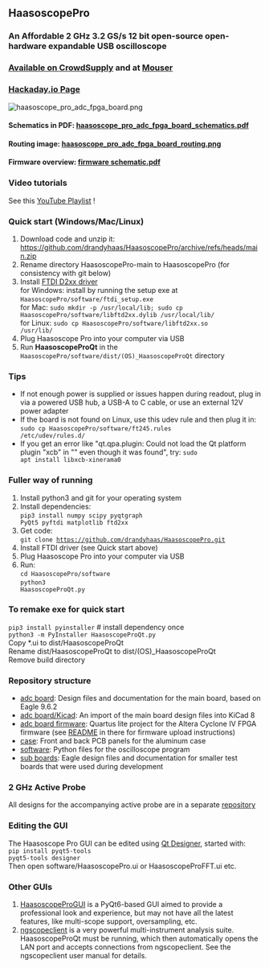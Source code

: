 ## HaasoscopePro

### An Affordable 2 GHz 3.2 GS/s 12 bit open-source open-hardware expandable USB oscilloscope

### [Available on CrowdSupply](https://www.crowdsupply.com/andy-haas/haasoscope-pro) and at [Mouser](https://www.mouser.com/c/?q=Haasoscope)

### [Hackaday.io Page](https://hackaday.io/project/200773-haasoscope-pro)

![haasoscope_pro_adc_fpga_board.png](adc%20board%2Fhaasoscope_pro_adc_fpga_board.png)

#### Schematics in PDF: [haasoscope_pro_adc_fpga_board_schematics.pdf](adc%20board%2Fhaasoscope_pro_adc_fpga_board_schematics.pdf)

#### Routing image: [haasoscope_pro_adc_fpga_board_routing.png](adc%20board%2Fhaasoscope_pro_adc_fpga_board_routing.png)

#### Firmware overview: [firmware schematic.pdf](adc%20board%20firmware/schematic.pdf)

### Video tutorials

See this [YouTube Playlist](https://www.youtube.com/playlist?list=PLB1iz3MRh5DiKQQmUUNoTf2oo_m5qS00k) !

### Quick start (Windows/Mac/Linux)

1) Download code and unzip it: https://github.com/drandyhaas/HaasoscopePro/archive/refs/heads/main.zip
2) Rename directory HaasoscopePro-main to HaasoscopePro (for consistency with git below)
3) Install [FTDI D2xx driver](https://ftdichip.com/drivers/d2xx-drivers/) 
<br>for Windows: install by running the setup exe at <code>HaasoscopePro/software/ftdi_setup.exe</code>
<br>for Mac: <code>sudo mkdir -p /usr/local/lib; sudo cp HaasoscopePro/software/libftd2xx.dylib /usr/local/lib/</code> 
<br>for Linux: <code>sudo cp HaasoscopePro/software/libftd2xx.so /usr/lib/</code>
4) Plug Haasoscope Pro into your computer via USB
5) Run **HaasoscopeProQt** in the <code>HaasoscopePro/software/dist/(OS)_HaasoscopeProQt</code> directory

### Tips

- If not enough power is supplied or issues happen during readout, plug in via a powered USB hub, a USB-A to C cable, or use an external 12V power adapter
- If the board is not found on Linux, use this udev rule and then plug it in: <code>sudo cp HaasoscopePro/software/ft245.rules /etc/udev/rules.d/</code>
- If you get an error like "qt.qpa.plugin: Could not load the Qt platform plugin "xcb" in "" even though it was found", try: <code>sudo apt install libxcb-xinerama0</code>

### Fuller way of running

1) Install python3 and git for your operating system
2) Install dependencies: <br><code>pip3 install numpy scipy pyqtgraph PyQt5 pyftdi matplotlib ftd2xx</code>
3) Get code: <br><code>git clone https://github.com/drandyhaas/HaasoscopePro.git</code>
4) Install FTDI driver (see Quick start above)
5) Plug Haasoscope Pro into your computer via USB
6) Run:
<br><code>cd HaasoscopePro/software</code>
<br><code>python3 HaasoscopeProQt.py</code>

### To remake exe for quick start
<code>pip3 install pyinstaller</code> # install dependency once
<br><code>python3 -m PyInstaller HaasoscopeProQt.py</code>
<br>Copy *.ui to dist/HaasoscopeProQt
<br>Rename dist/HaasoscopeProQt to dist/(OS)_HaasoscopeProQt
<br>Remove build directory

### Repository structure

- [adc board](adc%20board/): Design files and documentation for the main board, based on Eagle 9.6.2
- [adc board/Kicad](adc%20board/Kicad): An import of the main board design files into KiCad 8
- [adc board firmware](adc%20board%20firmware/): Quartus lite project for the Altera Cyclone IV FPGA firmware (see [README](adc%20board%20firmware/README.md) in there for firmware upload instructions)
- [case](case/): Front and back PCB panels for the aluminum case
- [software](software/): Python files for the oscilloscope program
- [sub boards](sub%20boards/): Eagle design files and documentation for smaller test boards that were used during development 

### 2 GHz Active Probe

All designs for the accompanying active probe are in a separate [repository](https://github.com/drandyhaas/oshw-active-probe)

### Editing the GUI

The Haasoscope Pro GUI can be edited using [Qt Designer](https://www.pythonguis.com/installation/install-qt-designer-standalone/), started with:
<br><code>pip install pyqt5-tools</code>
<br><code>pyqt5-tools designer</code>
<br>Then open software/HaasoscopePro.ui or HaasoscopeProFFT.ui etc.

### Other GUIs

1) [HaasoscopeProGUI](https://github.com/priimak/HaasoscopeProGUI) is a PyQt6-based GUI aimed to provide a professional look and experience, but may not have all the latest features, like multi-scope support, oversampling, etc.
2) [ngscopeclient](https://www.ngscopeclient.org/) is a very powerful multi-instrument analysis suite. HaasoscopeProQt must be running, which then automatically opens the LAN port and accepts connections from ngscopeclient. See the ngscopeclient user manual for details.

